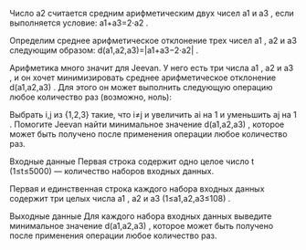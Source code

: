 Число a2
 считается средним арифметическим двух чисел a1
 и a3
, если выполняется условие: a1+a3=2⋅a2
.

Определим среднее арифметическое отклонение трех чисел a1
, a2
 и a3
 следующим образом: d(a1,a2,a3)=|a1+a3−2⋅a2|
.

Арифметика много значит для Jeevan. У него есть три числа a1
, a2
 и a3
, и он хочет минимизировать среднее арифметическое отклонение d(a1,a2,a3)
. Для этого он может выполнить следующую операцию любое количество раз (возможно, ноль):

Выбрать i,j
 из {1,2,3}
 такие, что i≠j
 и увеличить ai
 на 1
 и уменьшить aj
 на 1
.
Помогите Jeevan найти минимальное значение d(a1,a2,a3)
, которое может быть получено после применения операции любое количество раз.

Входные данные
Первая строка содержит одно целое число t
 (1≤t≤5000)
  — количество наборов входных данных.

Первая и единственная строка каждого набора входных данных содержит три целых числа a1
, a2
 и a3
 (1≤a1,a2,a3≤108)
.

Выходные данные
Для каждого набора входных данных выведите минимальное значение d(a1,a2,a3)
, которое может быть получено после применения операции любое количество раз.